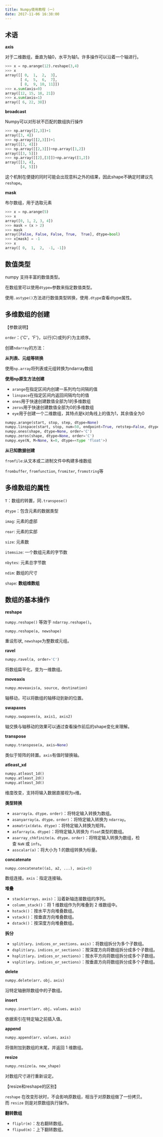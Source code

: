 ```yaml
---
title: Numpy使用教程（一）
date: 2017-11-06 16:38:00
---
```



## 术语

**axis**

对于二维数组，垂直为轴0，水平为轴1。许多操作可以沿着一个轴进行。

``` Python
>>> x = np.arange(12).reshape(3,4)
>>> x
array([[ 0,  1,  2,  3],
       [ 4,  5,  6,  7],
       [ 8,  9, 10, 11]])
>>> x.sum(axis=0)
array([12, 15, 18, 21])
>>> x.sum(axis=1)
array([ 6, 22, 38])
```

<!-- more -->

**broadcast**

Numpy可以对形状不匹配的数组执行操作

``` Python
>>> np.array([2,3])+1
array([3, 4])
>>> np.array([[2,3]])+1
array([[3, 4]])
>>> np.array([[2,3]])+np.array([1,2])
array([[3, 5]])
>>> np.array([[2],[3]])+np.array([1,2])
array([[3, 4],
       [4, 5]])
```

这个机制在便捷的同时可能会出现意料之外的结果，因此shape不确定时建议先`reshape`。

**mask**

布尔数组，用于选取元素

``` Python
>>> x = np.arange(5)
>>> x
array([0, 1, 2, 3, 4])
>>> mask = (x > 2)
>>> mask
array([False, False, False, True,  True], dtype=bool)
>>> x[mask] = -1
>>> x
array([ 0,  1,  2,  -1, -1])
```
                                                                                                             
## 数值类型

numpy 支持丰富的数值类型。

在数组里可以使用`dtype=`参数来指定数值类型。

使用`.astype()`方法进行数值类型转换，使用`.dtype`查看dtype属性。

## 多维数组的创建

【参数说明】

`order`：{'C'，'F'}，以行(C)或列(F)为主顺序。

创建`ndarray`的方法：

**从列表、元组等转换**

使用`np.array`将列表或元组转换为ndarray数组

**使用np原生方法创建**

* `arange`在指定区间内创建一系列均匀间隔的值
* `linspace`在指定区间内返回间隔均匀的值
* `ones`用于快速创建数值全部为1的多维数组
* `zeros`用于快速创建数值全部为0的多维数组
* `eye`用于创建一个二维数组，其特点是k对角线上的值为1，其余值全为0

``` Python
numpy.arange(start, stop, step, dtype=None)
numpy.linspace(start, stop, num=50, endpoint=True, retstep=False, dtype=None)
numpy.ones(shape, dtype=None, order='C')
numpy.zeros(shape, dtype=None, order='C')
numpy.eye(N, M=None, k=0, dtype=<type 'float'>)
```

**从已知数据创建**

`fromfile`:从文本或二进制文件中构建多维数组

`frombuffer`, `fromfunction`, `fromiter`, `fromstring`等

## 多维数组的属性

`T`：数组的转置，同`.transpose()`

`dtype`：包含元素的数据类型

`imag`: 元素的虚部

`rear`: 元素的实部

`size`: 元素数

`itemsize`: 一个数组元素的字节数

`nbytes`: 元素总字节数

`ndim`: 数组的尺寸

`shape`: **数组维数组**

## 数组的基本操作

**reshape**

`numpy.reshape()` 等效于 `ndarray.reshape()`。

``` Python
numpy.reshape(a, newshape)
```

重设形状, `newshape`为整数或元组。

**ravel**

``` Python
numpy.ravel(a, order='C')
```

将数组扁平化，变为一维数组。

**moveaxis**

``` Python
numpy.moveaxis(a, source, destination)
```

轴移动，可以将数组的轴移动到新的位置。

**swapaxes**

``` Python
numpy.swapaxes(a, axis1, axis2)
```

轴交换与轴移动的效果可以通过查看操作前后的shape变化来理解。

**transpose**

``` Python
numpy.transpose(a, axis=None)
```

类似于矩阵的转置。`axis`有值时替换轴。

**atleast_xd**

``` Python
numpy.atleast_1d()
numpy.atleast_2d()
numpy.atleast_3d()
```

维度改变，支持将输入数据直接视为`x`维。

**类型转换**

*   `asarray(a，dtype，order)`：将特定输入转换为数组。
*   `asanyarray(a，dtype，order)`：将特定输入转换为 `ndarray`。
*   `asmatrix(data，dtype)`：将特定输入转换为矩阵。
*   `asfarray(a，dtype)`：将特定输入转换为 `float`类型的数组。
*   `asarray_chkfinite(a，dtype，order)`：将特定输入转换为数组，检查 `NaN` 或 `infs`。
*   `asscalar(a)`：将大小为 1 的数组转换为标量。

**concatenate**

``` Python
numpy.concatenate((a1, a2, ...), axis=0)
```

数组连接。`axis`：指定连接轴。

**堆叠**

*   `stack(arrays，axis)`：沿着新轴连接数组的序列。
*   `column_stack()`：将 1 维数组作为列堆叠到 2 维数组中。
*   `hstack()`：按水平方向堆叠数组。
*   `vstack()`：按垂直方向堆叠数组。
*   `dstack()`：按深度方向堆叠数组。

**拆分**

*   `split(ary，indices_or_sections，axis)`：将数组拆分为多个子数组。
*   `dsplit(ary，indices_or_sections)`：按深度方向将数组拆分成多个子数组。
*   `hsplit(ary，indices_or_sections)`：按水平方向将数组拆分成多个子数组。
*   `vsplit(ary，indices_or_sections)`：按垂直方向将数组拆分成多个子数组。

**delete**

``` Python
numpy.delete(arr，obj，axis)
```

沿特定轴删除数组中的子数组。

**insert**

``` Python
numpy.insert(arr，obj，values，axis)
```

依据索引在特定轴之前插入值。

**append**

``` Python
numpy.append(arr，values，axis)
```

将值附加到数组的末尾，并返回 1 维数组。

**resize**

``` Python
numpy.resize(a，new_shape)
```

对数组尺寸进行重新设定。

【resize和reshape的区别】

`reshape` 在改变形状时，不会影响原数组，相当于对原数组做了一份拷贝。而 `resize` 则是对原数组执行操作。

**翻转数组**

*   `fliplr(m)`：左右翻转数组。
*   `flipud(m)`：上下翻转数组。
